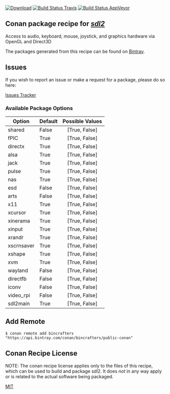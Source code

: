 [![Download](https://api.bintray.com/packages/bincrafters/public-conan/sdl2%3Abincrafters/images/download.svg)](https://bintray.com/bincrafters/public-conan/sdl2%3Abincrafters/_latestVersion)
[![Build Status Travis](https://travis-ci.com/bincrafters/conan-sdl2.svg)](https://travis-ci.com/bincrafters/conan-sdl2)
[![Build Status AppVeyor](https://ci.appveyor.com/api/projects/status/github/bincrafters/conan-sdl2?svg=true)](https://ci.appveyor.com/project/bincrafters/conan-sdl2)

## Conan package recipe for [*sdl2*](https://www.libsdl.org)

Access to audio, keyboard, mouse, joystick, and graphics hardware via OpenGL and Direct3D

The packages generated from this recipe can be found on [Bintray](https://bintray.com/bincrafters/public-conan/sdl2%3Abincrafters).


## Issues

If you wish to report an issue or make a request for a package, please do so here:

[Issues Tracker](https://github.com/bincrafters/community/issues)


### Available Package Options
| Option        | Default | Possible Values  |
| ------------- |:----------------- |:------------:|
| shared      | False |  [True, False] |
| fPIC      | True |  [True, False] |
| directx      | True |  [True, False] |
| alsa      | True |  [True, False] |
| jack      | True |  [True, False] |
| pulse      | True |  [True, False] |
| nas      | True |  [True, False] |
| esd      | False |  [True, False] |
| arts      | False |  [True, False] |
| x11      | True |  [True, False] |
| xcursor      | True |  [True, False] |
| xinerama      | True |  [True, False] |
| xinput      | True |  [True, False] |
| xrandr      | True |  [True, False] |
| xscrnsaver      | True |  [True, False] |
| xshape      | True |  [True, False] |
| xvm      | True |  [True, False] |
| wayland      | False |  [True, False] |
| directfb      | False |  [True, False] |
| iconv      | False |  [True, False] |
| video_rpi      | False |  [True, False] |
| sdl2main      | True |  [True, False] |


## Add Remote

    $ conan remote add bincrafters "https://api.bintray.com/conan/bincrafters/public-conan"


## Conan Recipe License

NOTE: The conan recipe license applies only to the files of this recipe, which can be used to build and package sdl2.
It does *not* in any way apply or is related to the actual software being packaged.

[MIT](https://github.com/bincrafters/conan-sdl2/blob/stable/2.0.10/LICENSE.md)
